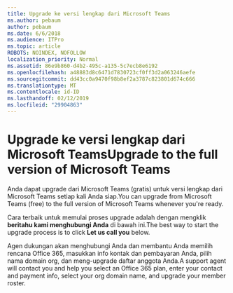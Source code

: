 ```yaml
---
title: Upgrade ke versi lengkap dari Microsoft Teams
ms.author: pebaum
author: pebaum
ms.date: 6/6/2018
ms.audience: ITPro
ms.topic: article
ROBOTS: NOINDEX, NOFOLLOW
localization_priority: Normal
ms.assetid: 86e9b860-d4b2-495c-a135-5c7ecb8e6192
ms.openlocfilehash: a48883d8c6471d7830723cf0ff3d2a063246aefe
ms.sourcegitcommit: dd43cc0a9470f98b8ef2a3787c823801d674c666
ms.translationtype: MT
ms.contentlocale: id-ID
ms.lasthandoff: 02/12/2019
ms.locfileid: "29904863"
---
```

# <a name="upgrade-to-the-full-version-of-microsoft-teams"></a><span data-ttu-id="3b8cf-102">Upgrade ke versi lengkap dari Microsoft Teams</span><span class="sxs-lookup"><span data-stu-id="3b8cf-102">Upgrade to the full version of Microsoft Teams</span></span>

<span data-ttu-id="3b8cf-103">Anda dapat upgrade dari Microsoft Teams (gratis) untuk versi lengkap dari Microsoft Teams setiap kali Anda siap.</span><span class="sxs-lookup"><span data-stu-id="3b8cf-103">You can upgrade from Microsoft Teams (free) to the full version of Microsoft Teams whenever you're ready.</span></span>
  
<span data-ttu-id="3b8cf-104">Cara terbaik untuk memulai proses upgrade adalah dengan mengklik **beritahu kami menghubungi Anda** di bawah ini.</span><span class="sxs-lookup"><span data-stu-id="3b8cf-104">The best way to start the upgrade process is to click **Let us call you** below.</span></span> 
  
<span data-ttu-id="3b8cf-105">Agen dukungan akan menghubungi Anda dan membantu Anda memilih rencana Office 365, masukkan info kontak dan pembayaran Anda, pilih nama domain org, dan meng-upgrade daftar anggota Anda.</span><span class="sxs-lookup"><span data-stu-id="3b8cf-105">A support agent will contact you and help you select an Office 365 plan, enter your contact and payment info, select your org domain name, and upgrade your member roster.</span></span>
  

